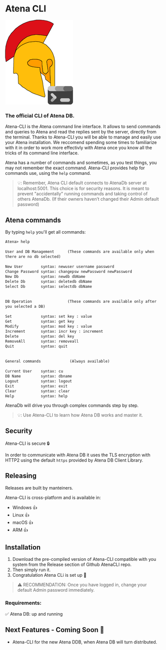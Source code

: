 # Atena CLI

![Atena CLI](Atena%20CLI.png "Atena Logo")

### The official CLI of Atena DB.

Atena-CLI is the Atena command line interface. It allows to send commands and queries to Atena and read the replies sent by the server, directly from the terminal.
Thanks to Atena-CLI you will be able to manage and easily use your Atena installation. We reccomend spending some times to familiarize with it in order to work more effectivly with Atena once you know all the tricks of its command line interface.

Atena has a number of commands and sometimes, as you test things, you may not remember the exact command. Atena-CLI provides help for commands use, using the `help` command.

> 💡: Remember, Atena CLI default connects to AtenaDb server at localhost:5001. This choice is for security reasons. It is meant to prevent "accidentally" running commands and taking control of others AtenaDb. (If their owners haven’t changed their Admin default password)

## Atena commands

By typing `help` you'll get all commands:

```console
Atena> help

User and DB Management      (These commands are available only when there are no db selected)

New User        syntax: newuser username password
Change Password syntax: changepsw newPassword newPassword
New Db          syntax: newdb dbName
Delete Db       syntax: deletedb dbName
Select Db       syntax: selectdb dbName


DB Operation                (These commands are available only after you selected a DB)

Set             syntax: set key : value
Get             syntax: get key
Modify          syntax: mod key : value
Increment       syntax: incr key : increment
Delete          syntax: del key
RemoveAll       syntax: removeall
Quit            syntax: quit


General commands             (Always available)

Current User    syntax: cu
DB Name         syntax: dbname
Logout          syntax: logout
Exit            syntax: exit
Clear           syntax: clear
Help            syntax: help
```

AtenaDb will drive you through complex commands step by step.


> 💡: Use Atena-CLI to learn how Atena DB works and master it.

## Security

Atena-CLI is secure :lock:

In order to communicate with Atena DB it uses the TLS encryption with HTTP2 using the default `https` provided by Atena DB Client Library.

## Releasing

Releases are built by manteiners.

Atena-CLI is cross-platform and is available in:

* Windows   :+1:
* Linux     :+1:
* macOS     :+1:
* ARM       :+1:

## Installation

1. Download the pre-compiled version of Atena-CLI compatible with you system from the Release section of Github AtenaCLI repo. 
2. Then simply run it.
3. Congratulation Atena CLi is set up 🎉

> ⚠️ RECOMMENDATION: Once you have logged in, change your default Admin password immediately.

### Requirements:

:white_check_mark: Atena DB: up and running 

## Next Features - Coming Soon :dart:

- Atena-CLI for the new Atena DDB, when Atena DB will turn distributed.
